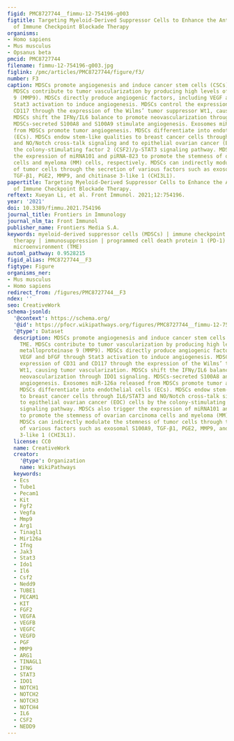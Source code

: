 ```yaml
---
figid: PMC8727744__fimmu-12-754196-g003
figtitle: Targeting Myeloid-Derived Suppressor Cells to Enhance the Antitumor Efficacy
  of Immune Checkpoint Blockade Therapy
organisms:
- Homo sapiens
- Mus musculus
- Opsanus beta
pmcid: PMC8727744
filename: fimmu-12-754196-g003.jpg
figlink: /pmc/articles/PMC8727744/figure/f3/
number: F3
caption: MDSCs promote angiogenesis and induce cancer stem cells (CSCs) in the TME.
  MDSCs contribute to tumor vascularization by producing high levels of matrix metalloproteinase
  9 (MMP9). MDSCs directly produce angiogenic factors, including VEGF and bFGF through
  Stat3 activation to induce angiogenesis. MDSCs control the expression of CD31 and
  CD117 through the expression of the Wilms’ tumor suppressor Wt1, causing tumor vascularization.
  MDSCs shift the IFNγ/IL6 balance to promote neovascularization through IDO1 signaling.
  MDSCs-secreted S100A8 and S100A9 stimulate angiogenesis. Exosomes miR-126a released
  from MDSCs promote tumor angiogenesis. MDSCs differentiate into endothelial cells
  (ECs). MDSCs endow stem-like qualities to breast cancer cells through IL6/STAT3
  and NO/Notch cross-talk signaling and to epithelial ovarian cancer (EOC) cells by
  the colony-stimulating factor 2 (CSF2)/p-STAT3 signaling pathway. MDSCs also trigger
  the expression of miRNA101 and piRNA-823 to promote the stemness of ovarian carcinoma
  cells and myeloma (MM) cells, respectively. MDSCs can indirectly modulate the stemness
  of tumor cells through the secretion of various factors such as exosomal S100A9,
  TGF-β1, PGE2, MMP9, and chitinase 3-like 1 (CHI3L1).
papertitle: Targeting Myeloid-Derived Suppressor Cells to Enhance the Antitumor Efficacy
  of Immune Checkpoint Blockade Therapy.
reftext: Xueyan Li, et al. Front Immunol. 2021;12:754196.
year: '2021'
doi: 10.3389/fimmu.2021.754196
journal_title: Frontiers in Immunology
journal_nlm_ta: Front Immunol
publisher_name: Frontiers Media S.A.
keywords: myeloid-derived suppressor cells (MDSCs) | immune checkpoint blockade (ICB)
  therapy | immunosuppression | programmed cell death protein 1 (PD-1) | the tumor
  microenvironment (TME)
automl_pathway: 0.9528215
figid_alias: PMC8727744__F3
figtype: Figure
organisms_ner:
- Mus musculus
- Homo sapiens
redirect_from: /figures/PMC8727744__F3
ndex: ''
seo: CreativeWork
schema-jsonld:
  '@context': https://schema.org/
  '@id': https://pfocr.wikipathways.org/figures/PMC8727744__fimmu-12-754196-g003.html
  '@type': Dataset
  description: MDSCs promote angiogenesis and induce cancer stem cells (CSCs) in the
    TME. MDSCs contribute to tumor vascularization by producing high levels of matrix
    metalloproteinase 9 (MMP9). MDSCs directly produce angiogenic factors, including
    VEGF and bFGF through Stat3 activation to induce angiogenesis. MDSCs control the
    expression of CD31 and CD117 through the expression of the Wilms’ tumor suppressor
    Wt1, causing tumor vascularization. MDSCs shift the IFNγ/IL6 balance to promote
    neovascularization through IDO1 signaling. MDSCs-secreted S100A8 and S100A9 stimulate
    angiogenesis. Exosomes miR-126a released from MDSCs promote tumor angiogenesis.
    MDSCs differentiate into endothelial cells (ECs). MDSCs endow stem-like qualities
    to breast cancer cells through IL6/STAT3 and NO/Notch cross-talk signaling and
    to epithelial ovarian cancer (EOC) cells by the colony-stimulating factor 2 (CSF2)/p-STAT3
    signaling pathway. MDSCs also trigger the expression of miRNA101 and piRNA-823
    to promote the stemness of ovarian carcinoma cells and myeloma (MM) cells, respectively.
    MDSCs can indirectly modulate the stemness of tumor cells through the secretion
    of various factors such as exosomal S100A9, TGF-β1, PGE2, MMP9, and chitinase
    3-like 1 (CHI3L1).
  license: CC0
  name: CreativeWork
  creator:
    '@type': Organization
    name: WikiPathways
  keywords:
  - Ecs
  - Tube1
  - Pecam1
  - Kit
  - Fgf2
  - Vegfa
  - Mmp9
  - Arg1
  - Tinagl1
  - Mir126a
  - Ifng
  - Jak3
  - Stat3
  - Ido1
  - Il6
  - Csf2
  - Nedd9
  - TUBE1
  - PECAM1
  - KIT
  - FGF2
  - VEGFA
  - VEGFB
  - VEGFC
  - VEGFD
  - PGF
  - MMP9
  - ARG1
  - TINAGL1
  - IFNG
  - STAT3
  - IDO1
  - NOTCH1
  - NOTCH2
  - NOTCH3
  - NOTCH4
  - IL6
  - CSF2
  - NEDD9
---
```

